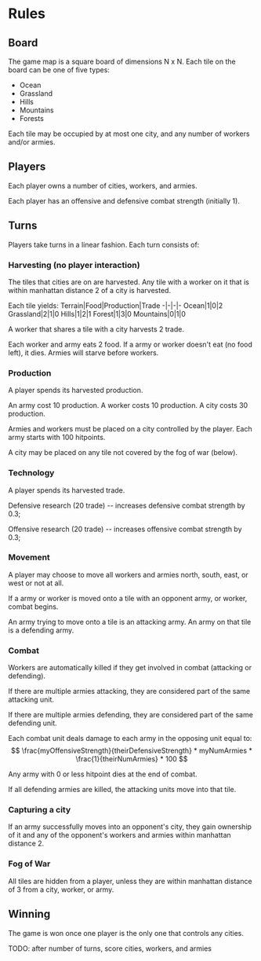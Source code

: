 # Rules

## Board
The game map is a square board of dimensions N x N. Each tile on the board can be one of five types:
* Ocean
* Grassland
* Hills
* Mountains
* Forests

Each tile may be occupied by at most one city, and any number of workers and/or armies.

## Players

Each player owns a number of cities, workers, and armies.

Each player has an offensive and defensive combat strength (initially 1).

## Turns

Players take turns in a linear fashion. Each turn consists of:

### Harvesting (no player interaction)
The tiles that cities are on are harvested. Any tile with a worker on it that is within manhattan distance 2 of a city is harvested.

Each tile yields:
Terrain|Food|Production|Trade
-|-|-|-
Ocean|1|0|2
Grassland|2|1|0
Hills|1|2|1
Forest|1|3|0
Mountains|0|1|0

A worker that shares a tile with a city harvests 2 trade.

Each worker and army eats 2 food. If a army or worker doesn't eat (no food left), it dies. Armies will starve before workers.

### Production
A player spends its harvested production. 

An army cost 10 production. 
A worker costs 10 production.
A city costs 30 production.

Armies and workers must be placed on a city controlled by the player. Each army starts with 100 hitpoints.

A city may be placed on any tile not covered by the fog of war (below).

### Technology
A player spends its harvested trade.

Defensive research (20 trade) -- increases defensive combat strength by 0.3;

Offensive research (20 trade) -- increases offensive combat strength by 0.3;

### Movement
A player may choose to move all workers and armies north, south, east, or west or not at all.

If a army or worker is moved onto a tile with an opponent army, or worker, combat begins.

An army trying to move onto a tile is an attacking army. An army on that tile is a defending army.

### Combat
Workers are automatically killed if they get involved in combat (attacking or defending).

If there are multiple armies attacking, they are considered part of the same attacking unit.

If there are multiple armies defending, they are considered part of the same defending unit.

Each combat unit deals damage to each army in the opposing unit equal to:
$$
\frac{myOffensiveStrength}{theirDefensiveStrength} * myNumArmies * \frac{1}{theirNumArmies} * 100
$$

Any army with 0 or less hitpoint dies at the end of combat.

If all defending armies are killed, the attacking units move into that tile. 

### Capturing a city
If an army successfully moves into an opponent's city, they gain ownership of it and any of the opponent's workers and armies within manhattan distance 2.

### Fog of War
All tiles are hidden from a player, unless they are within manhattan distance of 3 from a city, worker, or army.

## Winning
The game is won once one player is the only one that controls any cities.

TODO: after number of turns, score cities, workers, and armies
